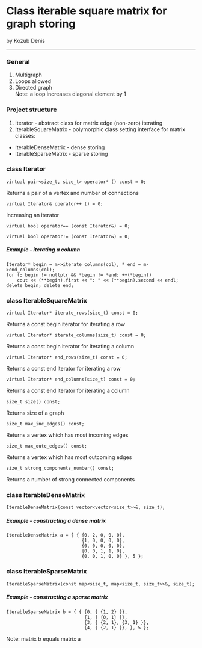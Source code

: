 # Class iterable square matrix for graph storing
by Kozub Denis
___
### General
1) Multigraph  
2) Loops allowed  
3) Directed graph  
Note: a loop increases diagonal element by 1

### Project structure
1) Iterator - abstract class for matrix edge (non-zero) iterating  
2) IterableSquareMatrix - polymorphic class setting interface for matrix classes:
* IterableDenseMatrix - dense storing
* IterableSparseMatrix - sparse storing

### class Iterator
~~~
virtual pair<size_t, size_t> operator* () const = 0;
~~~
Returns a pair of a vertex and number of connections
~~~
virtual Iterator& operator++ () = 0;
~~~
Increasing an iterator
~~~
virtual bool operator== (const Iterator&) = 0;
~~~
~~~
virtual bool operator!= (const Iterator&) = 0;
~~~

##### Example - iterating a column
~~~
Iterator* begin = m->iterate_columns(col), * end = m->end_columns(col);
for (; begin != nullptr && *begin != *end; ++(*begin))
    cout << (**begin).first << ": " << (**begin).second << endl;
delete begin; delete end;
~~~

### class IterableSquareMatrix
~~~
virtual Iterator* iterate_rows(size_t) const = 0;
~~~
Returns a const begin iterator for iterating a row
~~~
virtual Iterator* iterate_columns(size_t) const = 0;
~~~
Returns a const begin iterator for iterating a column
~~~
virtual Iterator* end_rows(size_t) const = 0;
~~~
Returns a const end iterator for iterating a row
~~~
virtual Iterator* end_columns(size_t) const = 0;
~~~
Returns a const end iterator for iterating a column
~~~
size_t size() const;
~~~
Returns size of a graph
~~~
size_t max_inc_edges() const;
~~~
Returns a vertex which has most incoming edges
~~~
size_t max_outc_edges() const;
~~~
Returns a vertex which has most outcoming edges
~~~
size_t strong_components_number() const;
~~~
Returns a number of strong connected components

### class IterableDenseMatrix
~~~
IterableDenseMatrix(const vector<vector<size_t>>&, size_t);
~~~

##### Example - constructing a dense matrix
~~~
IterableDenseMatrix a = { { {0, 2, 0, 0, 0},
                            {1, 0, 0, 0, 0},
                            {0, 0, 0, 0, 0},
                            {0, 0, 1, 1, 0},
                            {0, 0, 1, 0, 0} }, 5 };
~~~

### class IterableSparseMatrix
~~~
IterableSparseMatrix(const map<size_t, map<size_t, size_t>>&, size_t);
~~~

##### Example - constructing a sparse matrix
~~~
IterableSparseMatrix b = { { {0, { {1, 2} }},
                             {1, { {0, 1} }},
                             {3, { {2, 1}, {3, 1} }},
                             {4, { {2, 1} }}, }, 5 };
~~~
Note: matrix b equals matrix a
